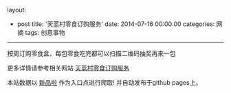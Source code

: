 layout: 
  - post 
title: '天蓝村零食订购服务' 
date: 2014-07-16 00:00:00 
categories: 网摘 
tags: 创意事物 
---

按周订购零食盒，每包零食吃完都可以扫描二维码抽奖再来一包  

更多详情请参考相关网站 [天蓝村零食订购服务](http://www.tianlancun.com/)  

本站数据以 [新品啦](http://xinpinla.com/) 作为入口点进行爬取! 并自动发布于github pages上。  
